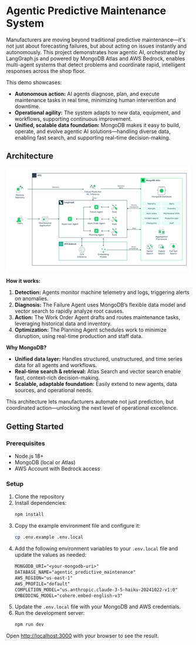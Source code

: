# Agentic Predictive Maintenance System

Manufacturers are moving beyond traditional predictive maintenance—it's not just about forecasting failures, but about acting on issues instantly and autonomously. This project demonstrates how agentic AI, orchestrated by LangGraph.js and powered by MongoDB Atlas and AWS Bedrock, enables multi-agent systems that detect problems and coordinate rapid, intelligent responses across the shop floor.

This demo showcases:

- **Autonomous action:** AI agents diagnose, plan, and execute maintenance tasks in real time, minimizing human intervention and downtime.
- **Operational agility:** The system adapts to new data, equipment, and workflows, supporting continuous improvement.
- **Unified, scalable data foundation:** MongoDB makes it easy to build, operate, and evolve agentic AI solutions—handling diverse data, enabling fast search, and supporting real-time decision-making.

## Architecture

![High Level Architecture](public/img/high-level-architecture.svg)

**How it works:**

1. **Detection:** Agents monitor machine telemetry and logs, triggering alerts on anomalies.
2. **Diagnosis:** The Failure Agent uses MongoDB’s flexible data model and vector search to rapidly analyze root causes.
3. **Action:** The Work Order Agent drafts and routes maintenance tasks, leveraging historical data and inventory.
4. **Optimization:** The Planning Agent schedules work to minimize disruption, using real-time production and staff data.

**Why MongoDB?**

- **Unified data layer:** Handles structured, unstructured, and time series data for all agents and workflows.
- **Real-time search & retrieval:** Atlas Search and vector search enable fast, context-rich decision-making.
- **Scalable, adaptable foundation:** Easily extend to new agents, data sources, and operational needs.

This architecture lets manufacturers automate not just prediction, but coordinated action—unlocking the next level of operational excellence.

## Getting Started

### Prerequisites

- Node.js 18+
- MongoDB (local or Atlas)
- AWS Account with Bedrock access

### Setup

1. Clone the repository
2. Install dependencies:
   ```bash
   npm install
   ```
3. Copy the example environment file and configure it:
   ```bash
   cp .env.example .env.local
   ```
4. Add the following environment variables to your `.env.local` file and update the values as needed:
   ```env
   MONGODB_URI="<your-mongodb-uri>"
   DATABASE_NAME="agentic_predictive_maintenance"
   AWS_REGION="us-east-1"
   AWS_PROFILE="default"
   COMPLETION_MODEL="us.anthropic.claude-3-5-haiku-20241022-v1:0"
   EMBEDDING_MODEL="cohere.embed-english-v3"
   ```
5. Update the `.env.local` file with your MongoDB and AWS credentials.
6. Run the development server:
   ```bash
   npm run dev
   ```

Open [http://localhost:3000](http://localhost:3000) with your browser to see the result.
